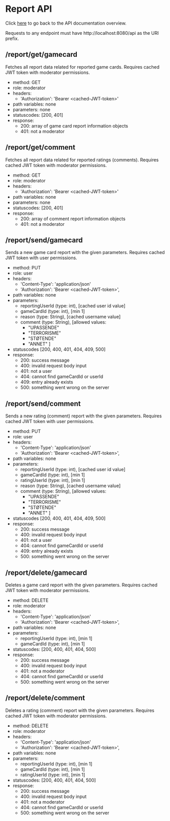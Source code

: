 # Report API

Click [here](../README.md) to go back to the API documentation overview.

Requests to any endpoint must have http://localhost:8080/api as the URI prefix. 

## /report/get/gamecard

Fetches all report data related for reported game cards. Requires cached JWT token with moderator permissions.

- method: GET
- role: moderator
- headers:
  - 'Authorization': 'Bearer \<cached-JWT-token>'
- path variables: none
- parameters: none
- statuscodes: [200, 401]
- response: 
    - 200: array of game card report information objects
    - 401: not a moderator

## /report/get/comment

Fetches all report data related for reported ratings (comments). Requires cached JWT token with moderator permissions.

- method: GET
- role: moderator
- headers:
  - 'Authorization': 'Bearer \<cached-JWT-token>'
- path variables: none
- parameters: none
- statuscodes: [200, 401]
- response: 
    - 200: array of comment report information objects
    - 401: not a moderator

## /report/send/gamecard

Sends a new game card report with the given parameters. Requires cached JWT token with user permissions.

- method: PUT
- role: user
- headers: 
  - 'Content-Type': 'application/json'
  - 'Authorization': 'Bearer \<cached-JWT-token>',
- path variables: none
- parameters:
  - reportingUserId (type: int), [cached user id value]
  - gameCardId (type: int), [min 1]
  - reason (type: String), [cached username value]
  - comment (type: String), [allowed values:
    - "UPASSENDE"
    - "TERRORISME"
    - "STØTENDE"
    - "ANNET"
]
- statuscodes [200, 400, 401, 404, 409, 500]
- response:
  - 200: success message
  - 400: invalid request body input
  - 401: not a user
  - 404: cannot find gameCardId or userId
  - 409: entry already exists
  - 500: something went wrong on the server

## /report/send/comment

Sends a new rating (comment) report with the given parameters. Requires cached JWT token with user permissions.

- method: PUT
- role: user
- headers: 
  - 'Content-Type': 'application/json'
  - 'Authorization': 'Bearer \<cached-JWT-token>',
- path variables: none
- parameters:
  - reportingUserId (type: int), [cached user id value]
  - gameCardId (type: int), [min 1]
  - ratingUserId (type: int), [min 1]
  - reason (type: String), [cached username value]
  - comment (type: String), [allowed values:
    - "UPASSENDE"
    - "TERRORISME"
    - "STØTENDE"
    - "ANNET"
]
- statuscodes [200, 400, 401, 404, 409, 500]
- response:
  - 200: success message
  - 400: invalid request body input
  - 401: not a user
  - 404: cannot find gameCardId or userId
  - 409: entry already exists
  - 500: something went wrong on the server

## /report/delete/gamecard

Deletes a game card report with the given parameters. Requires cached JWT token with moderator permissions.

- method: DELETE
- role: moderator
- headers:
  - 'Content-Type': 'application/json'
  - 'Authorization': 'Bearer \<cached-JWT-token>',
- path variables: none
- parameters:
  - reportingUserId (type: int), [min 1]
  - gameCardId (type: int), [min 1]
- statuscodes: [200, 400, 401, 404, 500]
- response:
  - 200: success message
  - 400: invalid request body input
  - 401: not a moderator
  - 404: cannot find gameCardId or userId
  - 500: something went wrong on the server

## /report/delete/comment

Deletes a rating (comment) report with the given parameters. Requires cached JWT token with moderator permissions.

- method: DELETE
- role: moderator
- headers:
  - 'Content-Type': 'application/json'
  - 'Authorization': 'Bearer \<cached-JWT-token>',
- path variables: none
- parameters:
  - reportingUserId (type: int), [min 1]
  - gameCardId (type: int), [min 1]
  - ratingUserId (type: int), [min 1]
- statuscodes: [200, 400, 401, 404, 500]
- response:
  - 200: success message
  - 400: invalid request body input
  - 401: not a moderator
  - 404: cannot find gameCardId or userId
  - 500: something went wrong on the server